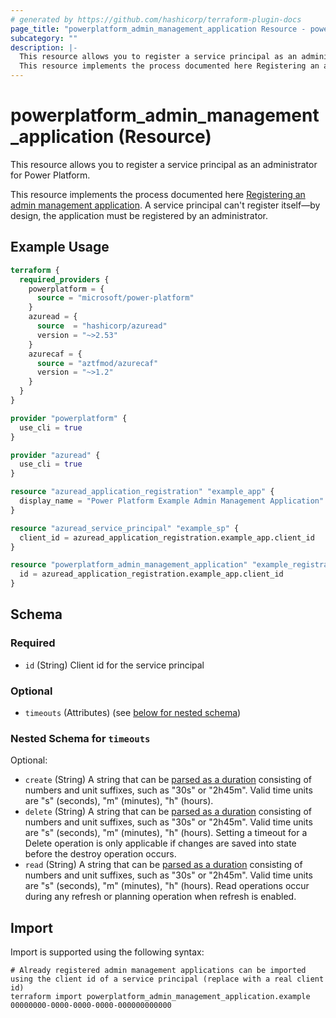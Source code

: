 ```yaml
---
# generated by https://github.com/hashicorp/terraform-plugin-docs
page_title: "powerplatform_admin_management_application Resource - powerplatform"
subcategory: ""
description: |-
  This resource allows you to register a service principal as an administrator for Power Platform.
  This resource implements the process documented here Registering an admin management application https://learn.microsoft.com/power-platform/admin/powerplatform-api-create-service-principal. A service principal can't register itself—by design, the application must be registered by an administrator.
---
```


# powerplatform_admin_management_application (Resource)

This resource allows you to register a service principal as an administrator for Power Platform.

This resource implements the process documented here [Registering an admin management application](https://learn.microsoft.com/power-platform/admin/powerplatform-api-create-service-principal). A service principal can't register itself—by design, the application must be registered by an administrator.

## Example Usage

```terraform
terraform {
  required_providers {
    powerplatform = {
      source = "microsoft/power-platform"
    }
    azuread = {
      source  = "hashicorp/azuread"
      version = "~>2.53"
    }
    azurecaf = {
      source = "aztfmod/azurecaf"
      version = "~>1.2"
    }
  }
}

provider "powerplatform" {
  use_cli = true
}

provider "azuread" {
  use_cli = true
}

resource "azuread_application_registration" "example_app" {
  display_name = "Power Platform Example Admin Management Application"
}

resource "azuread_service_principal" "example_sp" {
  client_id = azuread_application_registration.example_app.client_id
}

resource "powerplatform_admin_management_application" "example_registration" {
  id = azuread_application_registration.example_app.client_id
}
```

<!-- schema generated by tfplugindocs -->
## Schema

### Required

- `id` (String) Client id for the service principal

### Optional

- `timeouts` (Attributes) (see [below for nested schema](#nestedatt--timeouts))

<a id="nestedatt--timeouts"></a>
### Nested Schema for `timeouts`

Optional:

- `create` (String) A string that can be [parsed as a duration](https://pkg.go.dev/time#ParseDuration) consisting of numbers and unit suffixes, such as "30s" or "2h45m". Valid time units are "s" (seconds), "m" (minutes), "h" (hours).
- `delete` (String) A string that can be [parsed as a duration](https://pkg.go.dev/time#ParseDuration) consisting of numbers and unit suffixes, such as "30s" or "2h45m". Valid time units are "s" (seconds), "m" (minutes), "h" (hours). Setting a timeout for a Delete operation is only applicable if changes are saved into state before the destroy operation occurs.
- `read` (String) A string that can be [parsed as a duration](https://pkg.go.dev/time#ParseDuration) consisting of numbers and unit suffixes, such as "30s" or "2h45m". Valid time units are "s" (seconds), "m" (minutes), "h" (hours). Read operations occur during any refresh or planning operation when refresh is enabled.

## Import

Import is supported using the following syntax:

```shell
# Already registered admin management applications can be imported using the client id of a service principal (replace with a real client id)
terraform import powerplatform_admin_management_application.example 00000000-0000-0000-0000-000000000000
```
